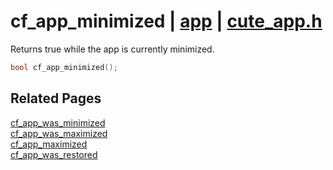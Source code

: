 # cf_app_minimized | [app](https://github.com/RandyGaul/cute_framework/blob/master/docs/app_readme.md) | [cute_app.h](https://github.com/RandyGaul/cute_framework/blob/master/include/cute_app.h)

Returns true while the app is currently minimized.

```cpp
bool cf_app_minimized();
```

## Related Pages

[cf_app_was_minimized](https://github.com/RandyGaul/cute_framework/blob/master/docs/app/cf_app_was_minimized.md)  
[cf_app_was_maximized](https://github.com/RandyGaul/cute_framework/blob/master/docs/app/cf_app_was_maximized.md)  
[cf_app_maximized](https://github.com/RandyGaul/cute_framework/blob/master/docs/app/cf_app_maximized.md)  
[cf_app_was_restored](https://github.com/RandyGaul/cute_framework/blob/master/docs/app/cf_app_was_restored.md)  
